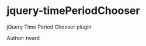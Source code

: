 jquery-timePeriodChooser
========================

jQuery Time Period Chooser plugin

Author: tward
